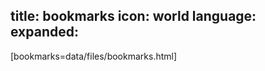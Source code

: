 title: bookmarks
icon: world
language: 
expanded: 
------------------------------------
[bookmarks=data/files/bookmarks.html]